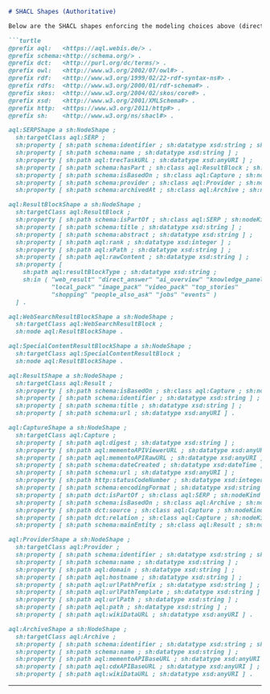 
```markdown
# SHACL Shapes (Authoritative)

Below are the SHACL shapes enforcing the modeling choices above (directly integrated; no extra properties section). This matches the PDF’s predicates and cardinalities (e.g., optional `schema:title`, snippet via `schema:abstract`, block-level `aql:rawContent`/`aql:xPath`, explicit Memento URLs, provider multi-paths). :contentReference[oaicite:12]{index=12}

```turtle
@prefix aql:   <https://aql.webis.de/> .
@prefix schema:<http://schema.org/> .
@prefix dct:   <http://purl.org/dc/terms/> .
@prefix owl:   <http://www.w3.org/2002/07/owl#> .
@prefix rdf:   <http://www.w3.org/1999/02/22-rdf-syntax-ns#> .
@prefix rdfs:  <http://www.w3.org/2000/01/rdf-schema#> .
@prefix skos:  <http://www.w3.org/2004/02/skos/core#> .
@prefix xsd:   <http://www.w3.org/2001/XMLSchema#> .
@prefix http:  <https://www.w3.org/2011/http#> .
@prefix sh:    <http://www.w3.org/ns/shacl#> .

aql:SERPShape a sh:NodeShape ;
  sh:targetClass aql:SERP ;
  sh:property [ sh:path schema:identifier ; sh:datatype xsd:string ; sh:minCount 1 ] ;
  sh:property [ sh:path schema:name ; sh:datatype xsd:string ] ;
  sh:property [ sh:path aql:trecTaskURL ; sh:datatype xsd:anyURI ] ;
  sh:property [ sh:path schema:hasPart ; sh:class aql:ResultBlock ; sh:nodeKind sh:IRI ; sh:minCount 1 ] ;
  sh:property [ sh:path schema:isBasedOn ; sh:class aql:Capture ; sh:nodeKind sh:IRI ] ;
  sh:property [ sh:path schema:provider ; sh:class aql:Provider ; sh:nodeKind sh:IRI ; sh:minCount 1 ] ;
  sh:property [ sh:path schema:archivedAt ; sh:class aql:Archive ; sh:nodeKind sh:IRI ] .

aql:ResultBlockShape a sh:NodeShape ;
  sh:targetClass aql:ResultBlock ;
  sh:property [ sh:path schema:isPartOf ; sh:class aql:SERP ; sh:nodeKind sh:IRI ; sh:minCount 1 ] ;
  sh:property [ sh:path schema:title ; sh:datatype xsd:string ] ;           # optional
  sh:property [ sh:path schema:abstract ; sh:datatype xsd:string ] ;        # snippet
  sh:property [ sh:path aql:rank ; sh:datatype xsd:integer ] ;
  sh:property [ sh:path aql:xPath ; sh:datatype xsd:string ] ;              # XPath of entire block
  sh:property [ sh:path aql:rawContent ; sh:datatype xsd:string ] ;         # raw serialized block
  sh:property [
    sh:path aql:resultBlockType ; sh:datatype xsd:string ;
    sh:in ( "web_result" "direct_answer" "ai_overview" "knowledge_panel"
            "local_pack" "image_pack" "video_pack" "top_stories"
            "shopping" "people_also_ask" "jobs" "events" )
  ] .

aql:WebSearchResultBlockShape a sh:NodeShape ;
  sh:targetClass aql:WebSearchResultBlock ;
  sh:node aql:ResultBlockShape .

aql:SpecialContentResultBlockShape a sh:NodeShape ;
  sh:targetClass aql:SpecialContentResultBlock ;
  sh:node aql:ResultBlockShape .

aql:ResultShape a sh:NodeShape ;
  sh:targetClass aql:Result ;
  sh:property [ sh:path schema:isBasedOn ; sh:class aql:Capture ; sh:nodeKind sh:IRI ] ;
  sh:property [ sh:path schema:identifier ; sh:datatype xsd:string ] ;
  sh:property [ sh:path schema:title ; sh:datatype xsd:string ] ;
  sh:property [ sh:path schema:url ; sh:datatype xsd:anyURI ] .

aql:CaptureShape a sh:NodeShape ;
  sh:targetClass aql:Capture ;
  sh:property [ sh:path aql:digest ; sh:datatype xsd:string ] ;
  sh:property [ sh:path aql:mementoAPIViewerURL ; sh:datatype xsd:anyURI ] ;
  sh:property [ sh:path aql:mementoAPIRawURL ; sh:datatype xsd:anyURI ] ;
  sh:property [ sh:path schema:dateCreated ; sh:datatype xsd:dateTime ] ;
  sh:property [ sh:path schema:url ; sh:datatype xsd:anyURI ] ;
  sh:property [ sh:path http:statusCodeNumber ; sh:datatype xsd:integer ] ;
  sh:property [ sh:path schema:encodingFormat ; sh:datatype xsd:string ] ;
  sh:property [ sh:path dct:isPartOf ; sh:class aql:SERP ; sh:nodeKind sh:IRI ] ;
  sh:property [ sh:path schema:isBasedOn ; sh:class aql:Archive ; sh:nodeKind sh:IRI ] ;
  sh:property [ sh:path dct:source ; sh:class aql:Capture ; sh:nodeKind sh:IRI ] ;
  sh:property [ sh:path dct:relation ; sh:class aql:Capture ; sh:nodeKind sh:IRI ] ;
  sh:property [ sh:path schema:mainEntity ; sh:class aql:Result ; sh:nodeKind sh:IRI ] .

aql:ProviderShape a sh:NodeShape ;
  sh:targetClass aql:Provider ;
  sh:property [ sh:path schema:identifier ; sh:datatype xsd:string ; sh:minCount 1 ] ;
  sh:property [ sh:path schema:name ; sh:datatype xsd:string ] ;
  sh:property [ sh:path aql:domain ; sh:datatype xsd:string ] ;
  sh:property [ sh:path aql:hostname ; sh:datatype xsd:string ] ;
  sh:property [ sh:path aql:urlPathPrefix ; sh:datatype xsd:string ] ;
  sh:property [ sh:path aql:urlPathTemplate ; sh:datatype xsd:string ] ;
  sh:property [ sh:path aql:urlPath ; sh:datatype xsd:string ] ;
  sh:property [ sh:path aql:path ; sh:datatype xsd:string ] ;
  sh:property [ sh:path aql:wikiDataURL ; sh:datatype xsd:anyURI ] .

aql:ArchiveShape a sh:NodeShape ;
  sh:targetClass aql:Archive ;
  sh:property [ sh:path schema:identifier ; sh:datatype xsd:string ; sh:minCount 1 ] ;
  sh:property [ sh:path schema:name ; sh:datatype xsd:string ] ;
  sh:property [ sh:path aql:mementoAPIBaseURL ; sh:datatype xsd:anyURI ] ;
  sh:property [ sh:path aql:cdxAPIBaseURL ; sh:datatype xsd:anyURI ] ;
  sh:property [ sh:path aql:wikiDataURL ; sh:datatype xsd:anyURI ] .
```
---
